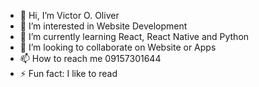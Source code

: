 - 👋 Hi, I’m Victor O. Oliver
- 👀 I’m interested in Website Development
- 🌱 I’m currently learning React, React Native and Python
- 💞️ I’m looking to collaborate on Website or Apps
- 📫 How to reach me 09157301644
- ⚡ Fun fact: I like to read

<!---
Oliverated/Oliverated is a ✨ special ✨ repository because its `README.md` (this file) appears on your GitHub profile.
You can click the Preview link to take a look at your changes.
--->

